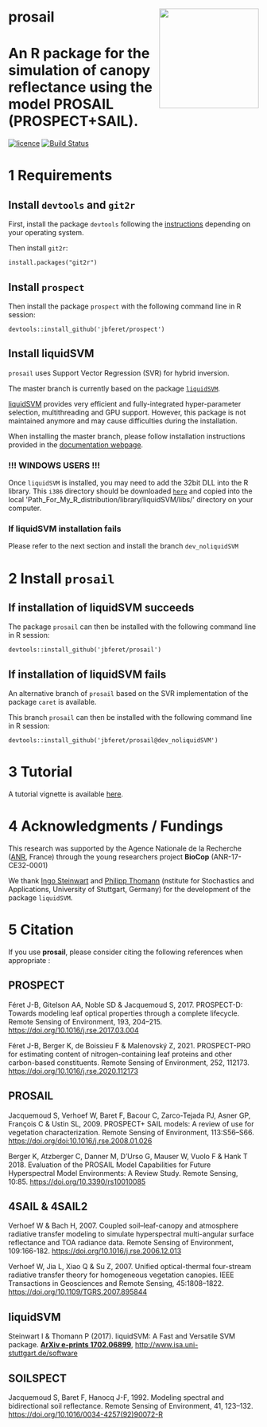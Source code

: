 # __prosail__ <img src="man/figures/logo.png" align="right" alt="" width="200" />

# An R package for the simulation of canopy reflectance using the model PROSAIL (PROSPECT+SAIL).

[![licence](https://img.shields.io/badge/Licence-GPL--3-blue.svg)](https://www.r-project.org/Licenses/GPL-3)
[![Build Status](https://gitlab.com/jbferet/prosail/badges/master/pipeline.svg)](https://gitlab.com/jbferet/prosail/pipelines/latest)

# 1 Requirements

## Install `devtools` and `git2r`

First, install the package `devtools` following the [instructions](https://www.r-project.org/nosvn/pandoc/devtools.html) depending on your operating system. 

Then install `git2r`:
```
install.packages("git2r")
```

## Install `prospect`
Then install the package `prospect` with the following command line in R session:
```
devtools::install_github('jbferet/prospect')
```

## Install liquidSVM

`prosail` uses Support Vector Regression (SVR) for hybrid inversion. 

The master branch is currently based on the package [`liquidSVM`](http://pnp.mathematik.uni-stuttgart.de/isa/steinwart/software/R/documentation.html).

[liquidSVM](https://arxiv.org/pdf/1702.06899v1.pdf) provides very efficient and fully-integrated hyper-parameter selection, multithreading and GPU support. However, this package is not maintained anymore and may cause difficulties during the installation. 

When installing the master branch, please follow installation instructions provided in the [documentation webpage](http://pnp.mathematik.uni-stuttgart.de/isa/steinwart/software/R/documentation.html). 

### !!! WINDOWS USERS !!!

Once `liquidSVM` is installed, you may need to add the 32bit DLL into the R library. 
This `i386` directory should be downloaded [`here`](https://gitlab.com/jbferet/myshareddata/-/tree/master/LiquidSVM_32bits) and copied into the local 'Path_For_My_R_distribution/library/liquidSVM/libs/' directory on your computer.

### If liquidSVM installation fails
Please refer to the next section and install the branch `dev_noliquidSVM`

# 2 Install `prosail`

## If installation of liquidSVM succeeds

The package `prosail` can then be installed with the following command line in R session:
```
devtools::install_github('jbferet/prosail')
```

## If installation of liquidSVM fails

An alternative branch of `prosail` based on the SVR implementation of the package `caret` is available. 

This branch `prosail` can then be installed with the following command line in R session:
```
devtools::install_github('jbferet/prosail@dev_noliquidSVM') 
```


# 3 Tutorial

<!-- README.md is generated from README.Rmd. Please edit that file -->

<!-- ```{r include = FALSE} -->
<!-- knitr::opts_chunk$set( -->
<!--   collapse = TRUE, -->
<!--   comment = "#>", -->
<!--   fig.path = "man/figures/README-", -->
<!--   out.width = "100%" -->
<!-- ) -->
<!-- ``` -->

A tutorial vignette is available [here](https://jbferet.gitlab.io/prosail/articles/prosail1.html).


# 4 Acknowledgments / Fundings

This research was supported by the Agence Nationale de la Recherche ([ANR](https://anr.fr/en/open-calls-and-preannouncements/), France) through the young researchers project **BioCop** (ANR-17-CE32-0001)

We thank [Ingo Steinwart](ingo.steinwart@mathematik.uni-stuttgart.de) and [Philipp Thomann](philipp.thomann@mathematik.uni-stuttgart.de) (nstitute for Stochastics and Applications, University of Stuttgart, Germany) for the development of the package `liquidSVM`.


# 5 Citation

If you use **prosail**, please consider citing the following references when appropriate :

## PROSPECT
Féret J-B, Gitelson AA, Noble SD & Jacquemoud S, 2017. PROSPECT-D: Towards modeling leaf optical properties through a complete lifecycle. Remote Sensing of Environment, 193, 204–215. https://doi.org/10.1016/j.rse.2017.03.004

Féret J-B, Berger K, de Boissieu F & Malenovský Z, 2021. PROSPECT-PRO for estimating content of nitrogen-containing leaf proteins and other carbon-based constituents. Remote Sensing of Environment, 252, 112173. https://doi.org/10.1016/j.rse.2020.112173

## PROSAIL
Jacquemoud S, Verhoef W, Baret F, Bacour C, Zarco-Tejada PJ, Asner GP, François C & Ustin SL, 2009. PROSPECT+ SAIL models: A review of use for vegetation characterization. Remote Sensing of Environment, 113:S56–S66. https://doi.org/doi:10.1016/j.rse.2008.01.026

Berger K, Atzberger C, Danner M, D’Urso G, Mauser W, Vuolo F & Hank T 2018. Evaluation of the PROSAIL Model Capabilities for Future Hyperspectral Model Environments: A Review Study. Remote Sensing, 10:85. https://doi.org/10.3390/rs10010085

## 4SAIL & 4SAIL2
Verhoef W & Bach H, 2007. Coupled soil–leaf-canopy and atmosphere radiative transfer modeling to simulate hyperspectral multi-angular surface reflectance and TOA radiance data. Remote Sensing of Environment, 109:166-182. https://doi.org/10.1016/j.rse.2006.12.013

Verhoef W, Jia L, Xiao Q & Su Z, 2007. Unified optical-thermal four-stream radiative transfer theory for homogeneous vegetation canopies. IEEE Transactions in Geosciences and Remote Sensing, 45:1808–1822. https://doi.org/10.1109/TGRS.2007.895844

## liquidSVM
Steinwart I & Thomann P (2017). liquidSVM: A Fast and Versatile SVM package. [__ArXiv e-prints 1702.06899__](https://doi.org/10.48550/arXiv.1702.06899), http://www.isa.uni-stuttgart.de/software

## SOILSPECT
Jacquemoud S, Baret F, Hanocq J-F, 1992. Modeling spectral and bidirectional soil reflectance. Remote Sensing of Environment, 41, 123–132. https://doi.org/10.1016/0034-4257(92)90072-R

